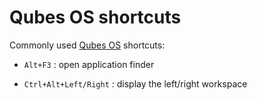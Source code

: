 # Qubes OS shortcuts

Commonly used [Qubes OS](https://www.qubes-os.org/) shortcuts:

* `Alt+F3` : open application finder

* `Ctrl+Alt+Left/Right` : display the left/right workspace
